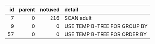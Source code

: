 |   id |   parent |   notused | detail                       |
|-----:|---------:|----------:|:-----------------------------|
|    7 |        0 |       216 | SCAN adult                   |
|    9 |        0 |         0 | USE TEMP B-TREE FOR GROUP BY |
|   57 |        0 |         0 | USE TEMP B-TREE FOR ORDER BY |